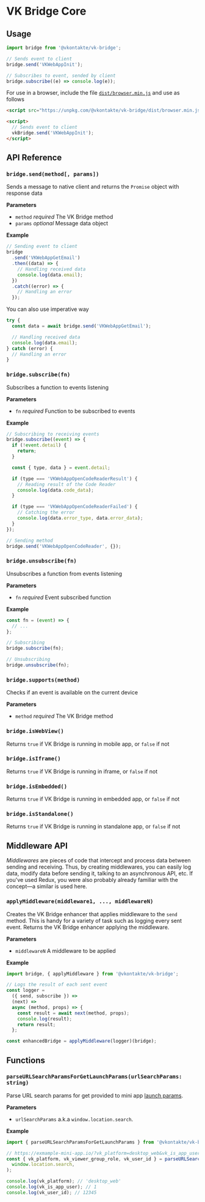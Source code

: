# VK Bridge Core

## Usage

```js
import bridge from '@vkontakte/vk-bridge';

// Sends event to client
bridge.send('VKWebAppInit');

// Subscribes to event, sended by client
bridge.subscribe((e) => console.log(e));
```

For use in a browser, include the file [`dist/browser.min.js`](https://unpkg.com/@vkontakte/vk-bridge/dist/browser.min.js) and use as follows

```html
<script src="https://unpkg.com/@vkontakte/vk-bridge/dist/browser.min.js"></script>

<script>
  // Sends event to client
  vkBridge.send('VKWebAppInit');
</script>
```

## API Reference

### `bridge.send(method[, params])`

Sends a message to native client and returns the `Promise` object with response data

**Parameters**

- `method` _required_ The VK Bridge method
- `params` _optional_ Message data object

**Example**

```js
// Sending event to client
bridge
  .send('VKWebAppGetEmail')
  .then((data) => {
    // Handling received data
    console.log(data.email);
  })
  .catch((error) => {
    // Handling an error
  });
```

You can also use imperative way

```js
try {
  const data = await bridge.send('VKWebAppGetEmail');

  // Handling received data
  console.log(data.email);
} catch (error) {
  // Handling an error
}
```

### `bridge.subscribe(fn)`

Subscribes a function to events listening

**Parameters**

- `fn` _required_ Function to be subscribed to events

**Example**

```js
// Subscribing to receiving events
bridge.subscribe((event) => {
  if (!event.detail) {
    return;
  }

  const { type, data } = event.detail;

  if (type === 'VKWebAppOpenCodeReaderResult') {
    // Reading result of the Code Reader
    console.log(data.code_data);
  }

  if (type === 'VKWebAppOpenCodeReaderFailed') {
    // Catching the error
    console.log(data.error_type, data.error_data);
  }
});

// Sending method
bridge.send('VKWebAppOpenCodeReader', {});
```

### `bridge.unsubscribe(fn)`

Unsubscribes a function from events listening

**Parameters**

- `fn` _required_ Event subscribed function

**Example**

```js
const fn = (event) => {
  // ...
};

// Subscribing
bridge.subscribe(fn);

// Unsubscribing
bridge.unsubscribe(fn);
```

### `bridge.supports(method)`

Checks if an event is available on the current device

**Parameters**

- `method` _required_ The VK Bridge method

### `bridge.isWebView()`

Returns `true` if VK Bridge is running in mobile app, or `false` if not

### `bridge.isIframe()`

Returns `true` if VK Bridge is running in iframe, or `false` if not

### `bridge.isEmbedded()`

Returns `true` if VK Bridge is running in embedded app, or `false` if not

### `bridge.isStandalone()`

Returns `true` if VK Bridge is running in standalone app, or `false` if not

## Middleware API

_Middlewares_ are pieces of code that intercept and process data between sending and receiving. Thus, by creating middlewares, you can easily log data, modify data before sending it, talking to an asynchronous API, etc. If you've used Redux, you were also probably already familiar with the concept—a similar is used here.

### `applyMiddleware(middleware1, ..., middlewareN)`

Creates the VK Bridge enhancer that applies middleware to the `send`
method. This is handy for a variety of task such as logging every sent
event. Returns the VK Bridge enhancer applying the middleware.

**Parameters**

- `middlewareN` A middleware to be applied

**Example**

```js
import bridge, { applyMiddleware } from '@vkontakte/vk-bridge';

// Logs the result of each sent event
const logger =
  ({ send, subscribe }) =>
  (next) =>
  async (method, props) => {
    const result = await next(method, props);
    console.log(result);
    return result;
  };

const enhancedBridge = applyMiddleware(logger)(bridge);
```

## Functions

### `parseURLSearchParamsForGetLaunchParams(urlSearchParams: string)`

Parse URL search params for get provided to mini app [launch params](https://dev.vk.com/mini-apps/development/launch-params).

**Parameters**

- `urlSearchParams` a.k.a `window.location.search`.

**Example**

```js
import { parseURLSearchParamsForGetLaunchParams } from '@vkontakte/vk-bridge';

// https://exmample-mini-app.io/?vk_platform=desktop_web&vk_is_app_user=1&vk_user_id=12345
const { vk_platform, vk_viewer_group_role, vk_user_id } = parseURLSearchParamsForGetLaunchParams(
  window.location.search,
);

console.log(vk_platform); // 'desktop_web'
console.log(vk_is_app_user); // 1
console.log(vk_user_id); // 12345
```
